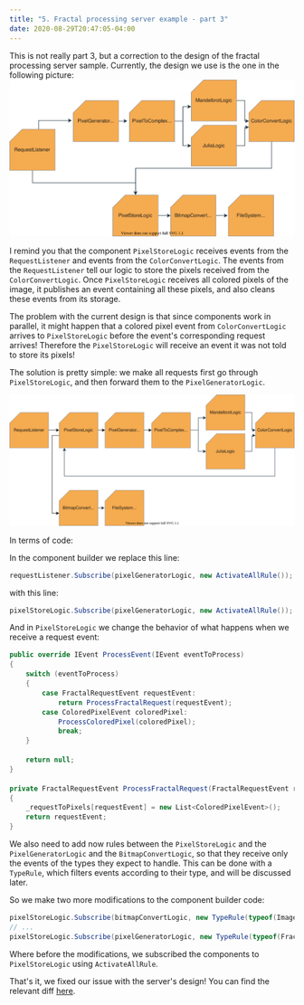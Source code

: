 ```yaml
---
title: "5. Fractal processing server example - part 3"
date: 2020-08-29T20:47:05-04:00
---
```


This is not really part 3, but a correction to the design of the fractal processing server sample. Currently, the design we use is the one in the following picture:
![](/post/images/ProcessingServer.svg)

I remind you that the component `PixelStoreLogic` receives events from the `RequestListener` and events from the `ColorConvertLogic`. The events from the `RequestListener` tell our logic to store the pixels received from the `ColorConvertLogic`. Once `PixelStoreLogic` receives all colored pixels of the image, it publishes an event containing all these pixels, and also cleans these events from its storage.

The problem with the current design is that since components work in parallel, it might happen that a colored pixel event from `ColorConvertLogic` arrives to `PixelStoreLogic` before the event's corresponding request arrives! Therefore the `PixelStoreLogic` will receive an event it was not told to store its pixels!

The solution is pretty simple: we make all requests first go through `PixelStoreLogic`, and then forward them to the `PixelGeneratorLogic`.

![](/post/images/CorrectedProcessingServer.svg)

In terms of code:

In the component builder we replace this line:
```csharp
requestListener.Subscribe(pixelGeneratorLogic, new ActivateAllRule());
```
with this line:
```csharp
pixelStoreLogic.Subscribe(pixelGeneratorLogic, new ActivateAllRule());
```

And in `PixelStoreLogic` we change the behavior of what happens when we receive a request event:
```csharp
public override IEvent ProcessEvent(IEvent eventToProcess)
{
    switch (eventToProcess)
    {
        case FractalRequestEvent requestEvent:
            return ProcessFractalRequest(requestEvent);
        case ColoredPixelEvent coloredPixel:
            ProcessColoredPixel(coloredPixel);
            break;
    }

    return null;
}

private FractalRequestEvent ProcessFractalRequest(FractalRequestEvent requestEvent)
{
    _requestToPixels[requestEvent] = new List<ColoredPixelEvent>();
    return requestEvent;
}
```

 We also need to add now rules between the `PixelStoreLogic` and the `PixelGeneratorLogic` and the `BitmapConvertLogic`, so that they receive only the events of the types they expect to handle. This can be done with a `TypeRule`, which filters events according to their type, and will be discussed later.

So we make two more modifications to the component builder code:
 ```csharp
pixelStoreLogic.Subscribe(bitmapConvertLogic, new TypeRule(typeof(ImageEvent)));
// ...
pixelStoreLogic.Subscribe(pixelGeneratorLogic, new TypeRule(typeof(FractalRequestEvent)));
 ```

Where before the modifications, we subscribed the components to `PixelStoreLogic` using `ActivateAllRule`.

That's it, we fixed our issue with the server's design! You can find the relevant diff [here](https://github.com/gOnTheMoon/FractalProcessingServer/commit/af2c87a43bd68514477ce7ce4170bb66eb81cd90).